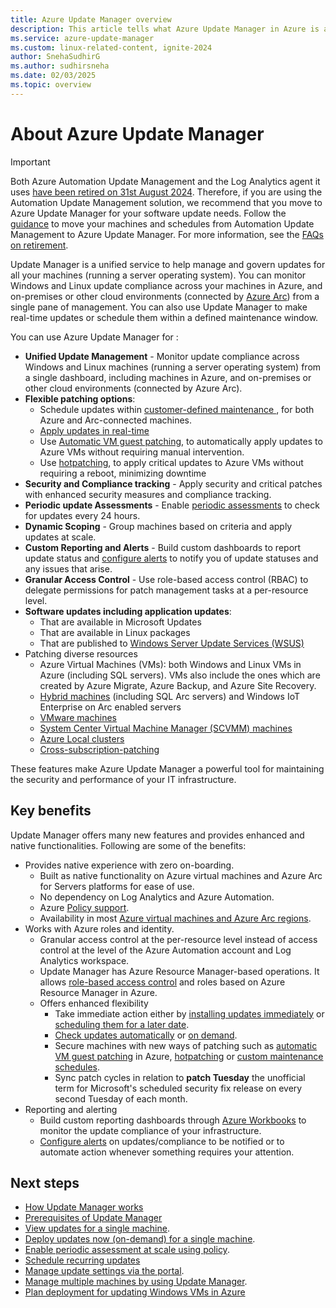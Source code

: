 ```yaml
---
title: Azure Update Manager overview
description: This article tells what Azure Update Manager in Azure is and the system updates for your Windows and Linux machines in Azure, on-premises, and other cloud environments.
ms.service: azure-update-manager
ms.custom: linux-related-content, ignite-2024
author: SnehaSudhirG
ms.author: sudhirsneha
ms.date: 02/03/2025
ms.topic: overview
---
```


# About Azure Update Manager

> [!Important]
> Both Azure Automation Update Management and the Log Analytics agent it uses [have been retired on 31st August 2024](https://azure.microsoft.com/updates/were-retiring-the-log-analytics-agent-in-azure-monitor-on-31-august-2024/). Therefore, if you are using the Automation Update Management solution, we recommend that you move to Azure Update Manager for your software update needs. Follow the [guidance](guidance-migration-automation-update-management-azure-update-manager.md#migration-scripts) to move your machines and schedules from Automation Update Management to Azure Update Manager.
> For more information, see the [FAQs on retirement](update-manager-faq.md#impact-of-log-analytics-agent-retirement).


Update Manager is a unified service to help manage and govern updates for all your machines (running a server operating system). You can monitor Windows and Linux update compliance across your machines in Azure, and on-premises or other cloud environments (connected by [Azure Arc](/azure/azure-arc/)) from a single pane of management. You can also use Update Manager to make real-time updates or schedule them within a defined maintenance window. 

You can use Azure Update Manager for :

- **Unified Update Management** - Monitor update compliance across Windows and Linux machines (running a server operating system) from a single dashboard, including machines in Azure, and on-premises or other cloud environments (connected by Azure Arc).
- **Flexible patching options**:
    - Schedule updates within [customer-defined maintenance ](https://aka.ms/umc-scheduled-patching), for both Azure and Arc-connected machines.
    - [Apply updates in real-time](deploy-updates.md) 
    - Use [Automatic VM guest patching](/azure/virtual-machines/automatic-vm-guest-patching), to automatically apply updates to Azure VMs without requiring manual intervention. 
    - Use [hotpatching](/windows-server/get-started/hotpatch), to apply critical updates to Azure VMs without requiring a reboot, minimizing downtime
- **Security and Compliance tracking** - Apply security and critical patches with enhanced security measures and compliance tracking. 
- **Periodic update Assessments** - Enable [periodic assessments](https://aka.ms/umc-periodic-assessment-policy) to check for updates every 24 hours. 
- **Dynamic Scoping** - Group machines based on criteria and apply updates at scale. 
- **Custom Reporting and Alerts** - Build custom dashboards to report update status and [configure alerts](manage-alerts.md) to notify you of update statuses and any issues that arise. 
- **Granular Access Control** - Use role-based access control (RBAC) to delegate permissions for patch management tasks at a per-resource level. 
- **Software updates including application updates**: 
    - That are available in Microsoft Updates  
    - That are available in Linux packages 
    - That are published to [Windows Server Update Services (WSUS)](/windows-server/administration/windows-server-update-services/get-started/windows-server-update-services-wsus) 
- Patching diverse resources 
    - Azure Virtual Machines (VMs): both Windows and Linux VMs in Azure (including SQL servers). VMs also include the ones which are created by Azure Migrate, Azure Backup, and Azure Site Recovery. 
    - [Hybrid machines](/azure/azure-arc/servers/) (including SQL Arc servers) and Windows IoT Enterprise on Arc enabled servers 
    - [VMware machines](/azure/azure-arc/vmware-vsphere/)
    - [System Center Virtual Machine Manager (SCVMM) machines](/azure/azure-arc/system-center-virtual-machine-manager/) 
    - [Azure Local clusters](/azure/azure-local/)
    - [Cross-subscription-patching](cross-subscription-patching.md)

These features make Azure Update Manager a powerful tool for maintaining the security and performance of your IT infrastructure. 

## Key benefits

Update Manager offers many new features and provides enhanced and native functionalities. Following are some of the benefits:

- Provides native experience with zero on-boarding.
  - Built as native functionality on Azure virtual machines and Azure Arc for Servers platforms for ease of use.
  - No dependency on Log Analytics and Azure Automation.
  - Azure [Policy support](https://aka.ms/aum-policy-support).
  - Availability in most [Azure virtual machines and Azure Arc regions](https://aka.ms/aum-supported-regions).
- Works with Azure roles and identity. 
  - Granular access control at the per-resource level instead of access control at the level of the Azure Automation account and Log Analytics workspace. 
  - Update Manager has Azure Resource Manager-based operations. It allows [role-based access control](../role-based-access-control/overview.md) and roles based on Azure Resource Manager in Azure.
  - Offers enhanced flexibility
    - Take immediate action either by [installing updates immediately](https://aka.ms/on-demand-patching) or [scheduling them for a later date](https://aka.ms/umc-scheduled-patching).
    - [Check updates automatically](https://aka.ms/aum-policy-support) or [on demand](https://aka.ms/on-demand-assessment).
    - Secure machines with new ways of patching such as [automatic VM guest patching](/azure/virtual-machines/automatic-vm-guest-patching) in Azure, [hotpatching](/azure/automanage/automanage-hotpatch) or  [custom maintenance schedules](https://aka.ms/umc-scheduled-patching).
    - Sync patch cycles in relation to **patch Tuesday** the unofficial term for Microsoft's scheduled security fix release on every second Tuesday of each month. 
- Reporting and alerting
    - Build custom reporting dashboards through [Azure Workbooks](manage-workbooks.md) to monitor the update compliance of your infrastructure. 
    - [Configure alerts](https://aka.ms/aum-alerts) on updates/compliance to be notified or to automate action whenever something requires your attention. 
      

## Next steps
- [How Update Manager works](workflow-update-manager.md)
- [Prerequisites of Update Manager](prerequisites.md)
- [View updates for a single machine](view-updates.md).
- [Deploy updates now (on-demand) for a single machine](deploy-updates.md).
- [Enable periodic assessment at scale using policy](https://aka.ms/aum-policy-support).
- [Schedule recurring updates](scheduled-patching.md)
- [Manage update settings via the portal](manage-update-settings.md).
- [Manage multiple machines by using Update Manager](manage-multiple-machines.md).
- [Plan deployment for updating Windows VMs in Azure](/azure/architecture/example-scenario/wsus#azure-update-manager)

